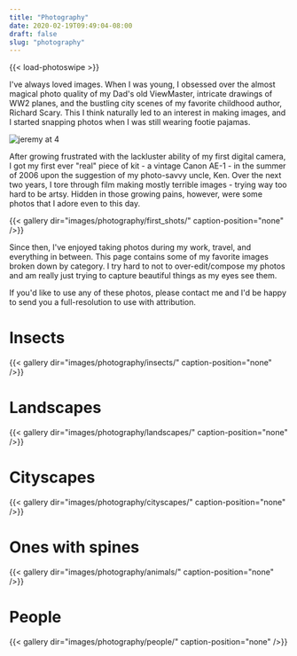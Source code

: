 ```yaml
---
title: "Photography"
date: 2020-02-19T09:49:04-08:00
draft: false
slug: "photography"
---
```

{{< load-photoswipe >}}

I've always loved images.  When I was young, I obsessed over the almost magical photo quality of my Dad's old ViewMaster, intricate drawings of WW2 planes, and the bustling city scenes of my favorite childhood author, Richard Scary.  This I think naturally led to an interest in making images, and I started snapping photos when I was still wearing footie pajamas.

![jeremy at 4](/images/photography/jeremy_4_thumb.jpg#center)

After growing frustrated with the lackluster ability of my first digital camera, I got my first ever "real" piece of kit - a vintage Canon AE-1 - in the summer of 2006 upon the suggestion of my photo-savvy uncle, Ken.  Over the next two years, I tore through film making mostly terrible images - trying way too hard to be artsy.  Hidden in those growing pains, however, were some photos that I adore even to this day.

{{< gallery dir="images/photography/first_shots/"
  caption-position="none" />}}

Since then, I've enjoyed taking photos during my work, travel, and everything in between.  This page contains some of my favorite images broken down by category.  I try hard to not to over-edit/compose my photos and am really just trying to capture beautiful things as my eyes see them.

If you'd like to use any of these photos, please contact me and I'd be happy to send you a full-resolution to use with attribution.

# Insects
{{< gallery dir="images/photography/insects/"
  caption-position="none" />}}

# Landscapes
{{< gallery dir="images/photography/landscapes/"
  caption-position="none" />}}

# Cityscapes
{{< gallery dir="images/photography/cityscapes/"
  caption-position="none" />}}

# Ones with spines
 {{< gallery dir="images/photography/animals/"
  caption-position="none" />}}

# People
{{< gallery dir="images/photography/people/"
  caption-position="none" />}}